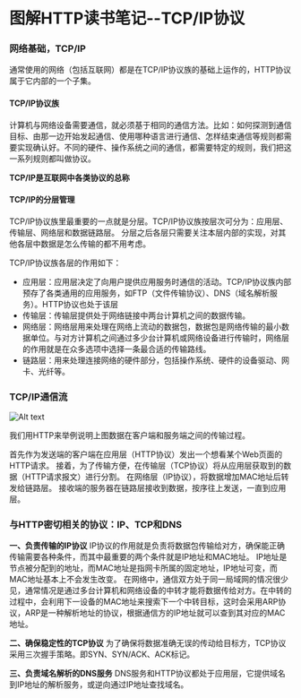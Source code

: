 # 图解HTTP读书笔记--TCP/IP协议

### 网络基础，TCP/IP
通常使用的网络（包括互联网）都是在TCP/IP协议族的基础上运作的，HTTP协议属于它内部的一个子集。

#### TCP/IP协议族
计算机与网络设备需要通信，就必须基于相同的通信方法。比如：如何探测到通信目标、由那一边开始发起通信、使用哪种语言进行通信、怎样结束通信等规则都需要实现确认好。不同的硬件、操作系统之间的通信，都需要特定的规则，我们把这一系列规则都叫做协议。

**TCP/IP是互联网中各类协议的总称**

#### TCP/IP的分层管理
TCP/IP协议族里最重要的一点就是分层。TCP/IP协议族按层次可分为：应用层、传输层、网络层和数据链路层。
分层之后各层只需要关注本层内部的实现，对其他各层中数据是怎么传输的都不用考虑。

TCP/IP协议族各层的作用如下：
* 应用层：应用层决定了向用户提供应用服务时通信的活动。TCP/IP协议族内部预存了各类通用的应用服务，如FTP（文件传输协议）、DNS（域名解析服务）。HTTP协议也处于该层
* 传输层：传输层提供处于网络链接中两台计算机之间的数据传输。
* 网络层：网络层用来处理在网络上流动的数据包，数据包是网络传输的最小数据单位。与对方计算机之间通过多少台计算机或网络设备进行传输时，网络层的作用就是在众多选项中选择一条最合适的传输路线。
* 链路层：用来处理连接网络的硬件部分，包括操作系统、硬件的设备驱动、网卡、光纤等。

### TCP/IP通信流
![Alt text](https://i.ibb.co/wgW56h0/20200214190304.jpg)

我们用HTTP来举例说明上图数据在客户端和服务端之间的传输过程。

首先作为发送端的客户端在应用层（HTTP协议）发出一个想看某个Web页面的HTTP请求。
接着，为了传输方便，在传输层（TCP协议）将从应用层获取到的数据（HTTP请求报文）进行分割。
在网络层（IP协议），将数据增加MAC地址后转发给链路层。
接收端的服务器在链路层接收到数据，按序往上发送，一直到应用层。

### 与HTTP密切相关的协议：IP、TCP和DNS
**一、负责传输的IP协议**
IP协议的作用就是负责将数据包传输给对方，确保能正确传输需要各种条件，而其中最重要的两个条件就是IP地址和MAC地址。
IP地址是节点被分配到的地址，而MAC地址是指网卡所属的固定地址，IP地址可变，而MAC地址基本上不会发生改变。
在网络中，通信双方处于同一局域网的情况很少见，通常情况是通过多台计算机和网络设备的中转才能将数据传给对方。在中转的过程中，会利用下一设备的MAC地址来搜索下一个中转目标，这时会采用ARP协议，ARP是一种解析地址的协议，根据通信方的IP地址就可以查到其对应的MAC地址。

**二、确保稳定性的TCP协议**
为了确保将数据准确无误的传动给目标方，TCP协议采用三次握手策略。即SYN、SYN/ACK、ACK标记。

**三、负责域名解析的DNS服务**
DNS服务和HTTP协议都处于应用层，它提供域名到IP地址的解析服务，或逆向通过IP地址查找域名。
